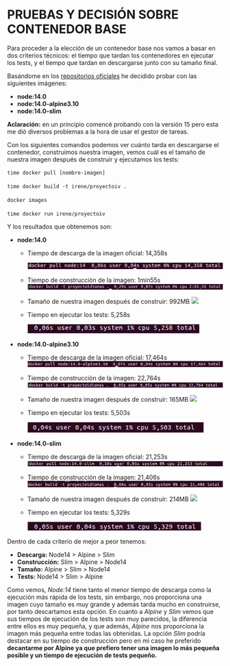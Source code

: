 # PRUEBAS Y DECISIÓN SOBRE CONTENEDOR BASE
Para proceder a la elección de un contenedor base nos vamos a basar en dos criterios técnicos: el tiempo que tardan los contenedores en ejecutar los tests, y el tiempo que tardan en descargarse junto con su tamaño final.

Basándome en los [repositorios oficiales](https://hub.docker.com/_/node) he decidido probar con las siguientes imágenes:
- **node:14.0**
- **node:14.0-alpine3.10**
- **node:14.0-slim** 

**Aclaración:** en un principio comencé probando con la versión 15 pero esta me dió diversos problemas a la hora de usar el gestor de tareas.

Con los siguientes comandos podemos ver cuánto tarda en descargarse el contenedor, construimos nuestra imagen, vemos cuál es el tamaño de nuestra imagen después de construir y ejecutamos los tests:
~~~
time docker pull [nombre-imagen]

time docker build -t irene/proyectoiv .

docker images

time docker run irene/proyectoiv
~~~

Y los resultados que obtenemos son:
- **node:14.0**
  - Tiempo de descarga de la imagen oficial: 14,358s

    ![](imagenes/descarga-node14.png)
  - Tiempo de construcción de la imagen: 1min55s
  ![](imagenes/construccion-node14.png)
  - Tamaño de nuestra imagen después de construir: 992MB
  ![](imagenes/tamaño-node14.png)
  - Tiempo en ejecutar los tests: 5,258s

    ![](imagenes/test-Node14.png)

- **node:14.0-alpine3.10**

  - Tiempo de descarga de la imagen oficial: 17,464s
  ![](imagenes/descarga-14-alpine.png)
  - Tiempo de construcción de la imagen: 22,764s
  ![](imagenes/construccion-14-alpine.png)
  - Tamaño de nuestra imagen después de construir: 165MB
  ![](imagenes/tamaño-14-alpine.png)
  - Tiempo en ejecutar los tests: 5,503s

    ![](imagenes/test-14Alpine.png)

- **node:14.0-slim**
  - Tiempo de descarga de la imagen oficial: 21,253s
  ![](imagenes/descarga-14-slim.png)
  - Tiempo de construcción de la imagen: 21,406s
  ![](imagenes/construccion-14-slim.png)
  - Tamaño de nuestra imagen después de construir: 214MB
  ![](imagenes/tamaño-14-slim.png)
  - Tiempo en ejecutar los tests: 5,329s

    ![](imagenes/test-14Slim.png)

Dentro de cada criterio de mejor a peor tenemos:
- **Descarga:** Node14 > Alpine > Slim
- **Construcción:** Slim > Alpine > Node14
- **Tamaño:** Alpine > Slim > Node14
- **Tests:** Node14 > Slim > Alpine

Como vemos, *Node:14* tiene tanto el menor tiempo de descarga como la ejecución más rápida de los tests, sin embargo, nos proporciona una imagen cuyo tamaño es muy grande y además tarda mucho en construirse, por tanto descartamos esta opción.
En cuanto a *Alpine* y *Slim* vemos que sus tiempos de ejecución de los tests son muy parecidos, la diferencia entre ellos es muy pequeña, y que además, *Alpine* nos proporciona la imagen más pequeña entre todas las obtenidas. La opción *Slim* podría destacar en su tiempo de construcción pero en mi caso he preferido **decantarme por Alpine ya que prefiero tener una imagen lo más pequeña posible y un tiempo de ejecución de tests pequeño.**
